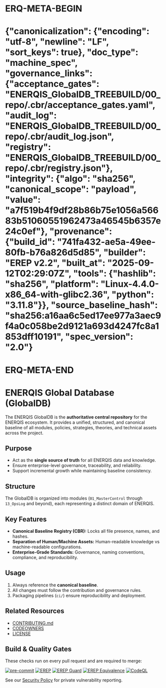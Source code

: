 # ERQ-META-BEGIN
# {"canonicalization": {"encoding": "utf-8", "newline": "LF", "sort_keys": true}, "doc_type": "machine_spec", "governance_links": {"acceptance_gates": "ENERQIS_GlobalDB_TREEBUILD/00_repo/.cbr/acceptance_gates.yaml", "audit_log": "ENERQIS_GlobalDB_TREEBUILD/00_repo/.cbr/audit_log.json", "registry": "ENERQIS_GlobalDB_TREEBUILD/00_repo/.cbr/registry.json"}, "integrity": {"algo": "sha256", "canonical_scope": "payload", "value": "a7f519b4f9df28b86b75e1056a56683b51060551962473a46545b6357e24c0ef"}, "provenance": {"build_id": "741fa432-ae5a-49ee-80fb-b76a826d5d85", "builder": "EREP v2.2", "built_at": "2025-09-12T02:29:07Z", "tools": {"hashlib": "sha256", "platform": "Linux-4.4.0-x86_64-with-glibc2.36", "python": "3.11.8"}}, "source_baseline_hash": "sha256:a16aa6c5ed17ee977a3aec9f4a0c058be2d9121a693d4247fc8a1853dff10191", "spec_version": "2.0"}
# ERQ-META-END
# ENERQIS Global Database (GlobalDB)

The ENERQIS GlobalDB is the **authoritative central repository** for the ENERQIS ecosystem.
It provides a unified, structured, and canonical baseline of all modules, policies, strategies, theories, and technical assets across the project.

## Purpose
- Act as the **single source of truth** for all ENERQIS data and knowledge.
- Ensure enterprise-level governance, traceability, and reliability.
- Support incremental growth while maintaining baseline consistency.

## Structure
The GlobalDB is organized into modules (`01_MasterControl` through `13_OpsLog` and beyond), each representing a distinct domain of ENERQIS.

## Key Features
- **Canonical Baseline Registry (CBR):** Locks all file presence, names, and hashes.
- **Separation of Human/Machine Assets:** Human-readable knowledge vs machine-readable configurations.
- **Enterprise-Grade Standards:** Governance, naming conventions, compliance, and reproducibility.

## Usage
1. Always reference the **canonical baseline**.
2. All changes must follow the contribution and governance rules.
3. Packaging pipelines (`ci/`) ensure reproducibility and deployment.

## Related Resources
- [CONTRIBUTING.md](./CONTRIBUTING.md)
- [CODEOWNERS](./CODEOWNERS)
- [LICENSE](./LICENSE)
## Build & Quality Gates

These checks run on every pull request and are required to merge:

[![pre-commit](https://github.com/sixth-sense-system/globaldb/actions/workflows/pre-commit.yml/badge.svg)](https://github.com/sixth-sense-system/globaldb/actions/workflows/pre-commit.yml)
[![EREP](https://github.com/sixth-sense-system/globaldb/actions/workflows/erep.yml/badge.svg)](https://github.com/sixth-sense-system/globaldb/actions/workflows/erep.yml)
[![EREP Guard](https://github.com/sixth-sense-system/globaldb/actions/workflows/erep-guard.yml/badge.svg)](https://github.com/sixth-sense-system/globaldb/actions/workflows/erep-guard.yml)
[![EREP Equivalence](https://github.com/sixth-sense-system/globaldb/actions/workflows/erep_equivalence.yml/badge.svg)](https://github.com/sixth-sense-system/globaldb/actions/workflows/erep_equivalence.yml)
[![CodeQL](https://github.com/sixth-sense-system/globaldb/actions/workflows/codeql.yml/badge.svg)](https://github.com/sixth-sense-system/globaldb/actions/workflows/codeql.yml)

See our [Security Policy](SECURITY.md) for private vulnerability reporting.

